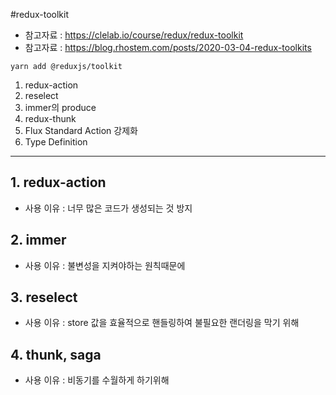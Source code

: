 #redux-toolkit

- 참고자료 : https://clelab.io/course/redux/redux-toolkit
- 참고자료 : https://blog.rhostem.com/posts/2020-03-04-redux-toolkits

```
yarn add @reduxjs/toolkit
```

1. redux-action
2. reselect
3. immer의 produce
4. redux-thunk
5. Flux Standard Action 강제화
6. Type Definition

---

## 1. redux-action

- 사용 이유 : 너무 많은 코드가 생성되는 것 방지

## 2. immer

- 사용 이유 : 불변성을 지켜야하는 원칙때문에

## 3. reselect

- 사용 이유 : store 값을 효율적으로 핸들링하여 불필요한 랜더링을 막기 위해

## 4. thunk, saga

- 사용 이유 : 비동기를 수월하게 하기위해
